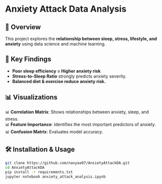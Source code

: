 # Anxiety Attack Data Analysis

## 📌 Overview
This project explores the **relationship between sleep, stress, lifestyle, 
and anxiety** using data science and machine learning.

## 🔬 Key Findings
- **Poor sleep efficiency = Higher anxiety risk**
- **Stress-to-Sleep Ratio** strongly predicts anxiety severity.
- **Balanced diet & exercise reduce anxiety risk.**

## 📊 Visualizations
📊 **Correlation Matrix**: Shows relationships between anxiety, sleep, and 
stress.  
📊 **Feature Importance**: Identifies the most important predictors of 
anxiety.  
📊 **Confusion Matrix**: Evaluates model accuracy.

## 🛠 Installation & Usage
```bash
git clone https://github.com/navyaa97/AnxietyAttackDA.git
cd AnxietyAttackDA
pip install -r requirements.txt
jupyter notebook anxiety_attack_analysis.ipynb



